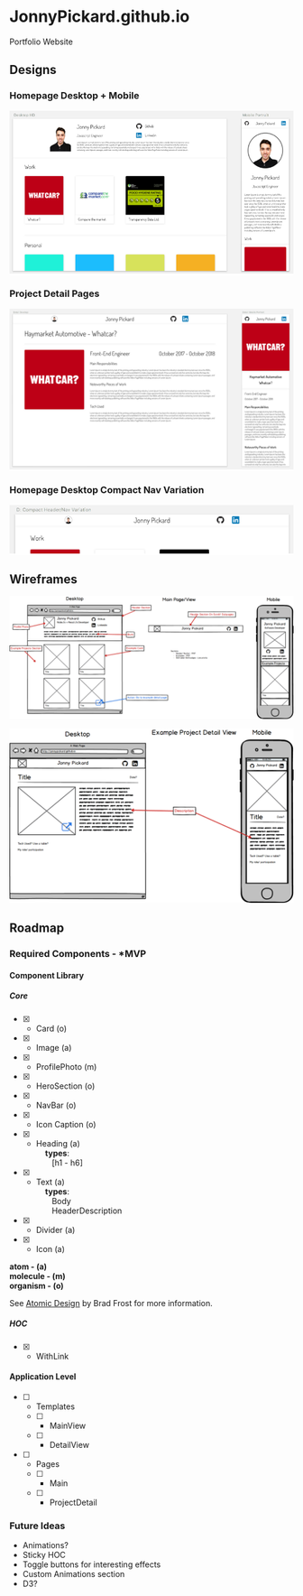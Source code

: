# JonnyPickard.github.io

Portfolio Website


## Designs

### Homepage Desktop + Mobile

<p align="center" style="background: white;">
  <img src="./docs/designs/homepage-desktop-and-mobile.png" alt="Homepage Desktop & Mobile">
</p>

### Project Detail Pages

<p align="center" style="background: white;">
  <img src="./docs/designs/project-detail-page.png" alt="Project Detail Page">
</p>

### Homepage Desktop Compact Nav Variation

<p align="center" style="background: white;">
  <img src="./docs/designs/homepage-desktop-compact-nav-variation.png" alt="Homepage Desktop Compact Nav Variation">
</p>


## Wireframes

<p align="center">
  <img src="./docs/wireframes/main-view.png" alt="Main View">
</p>


<p align="center">
  <img src="./docs/wireframes/example-projects-detail-view.png" alt="Example project detail view">
</p>


## Roadmap

### Required Components - *MVP

#### Component Library

##### Core

- [x] - Card (o)  
- [x] - Image (a)  
- [x] - ProfilePhoto (m)  
- [x] - HeroSection (o)  
- [x] - NavBar (o)  
- [x] - Icon Caption (o)  
- [x] - Heading (a)  
&nbsp;&nbsp;&nbsp;&nbsp;**types**:  
&nbsp;&nbsp;&nbsp;&nbsp;&nbsp;&nbsp; [h1 - h6]  
- [x] - Text (a)  
&nbsp;&nbsp;&nbsp;&nbsp;**types**:  
&nbsp;&nbsp;&nbsp;&nbsp;&nbsp;&nbsp; Body  
&nbsp;&nbsp;&nbsp;&nbsp;&nbsp;&nbsp; HeaderDescription  
- [x] - Divider (a)  
- [x] - Icon (a)  

**atom - (a)**  
**molecule - (m)**  
**organism - (o)**  

See [Atomic Design][0] by Brad Frost for more information.

##### HOC

- [x] - WithLink

#### Application Level

- [ ] - Templates  
  - [ ] - MainView  
  - [ ] - DetailView  

- [ ] - Pages  
  - [ ] - Main  
  - [ ] - ProjectDetail  

### Future Ideas

* Animations? 
* Sticky HOC
* Toggle buttons for interesting effects
* Custom Animations section
* D3? 

[0]: http://atomicdesign.bradfrost.com/
